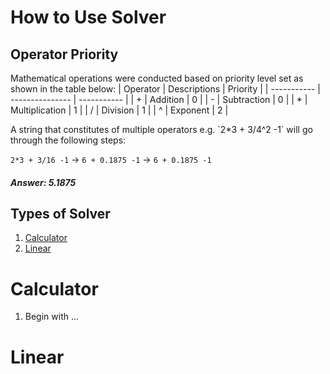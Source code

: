 # How to Use Solver

## Operator Priority

Mathematical operations were conducted based on priority level set as shown in the table below:
| Operator    | Descriptions    | Priority    |
| ----------- | --------------- | ----------- |
| +           | Addition        | 0           |
| -           | Subtraction     | 0           |
| *           | Multiplication  | 1           |
| /           | Division        | 1           |
| ^           | Exponent        | 2           |

<span style="display:block" class="note">
A string that constitutes of multiple operators e.g. `2*3 + 3/4^2 -1` will go through the following steps:

`2*3 + 3/16 -1` -> `6 + 0.1875 -1` -> `6 + 0.1875 -1`
</span>

##### Answer: 5.1875

## Types of Solver

1. [Calculator](#calculator)
2. [Linear](#linear)

# Calculator

1. Begin with ...

# Linear
